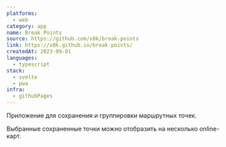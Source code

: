 ```yaml
---
platforms:
  - web
category: app
name: Break Points
source: https://github.com/x0k/break-points
link: https://x0k.github.io/break-points/
createdAt: 2023-09-01
languages:
  - typescript
stack:
  - svelte
  - pwa
infra:
  - githubPages
---
```

Приложение для сохранения и группировки маршрутных точек.

Выбранные сохраненные точки можно отобразить на несколько online-карт.
